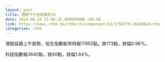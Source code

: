 ```yaml
---
layout: post
title: 港股下午初段跌約1%
date: 2024-06-24 13:09:25.000000000 +08:00
link: https://news.rthk.hk/rthk/ch/component/k2/1758779-20240624.htm
categories: rthk
---
```


港股延續上午跌勢，恒生指數較早時報17855點，跌173點，跌幅0.96%。

科技指數報3640點，跌60點，跌幅1.64%。
